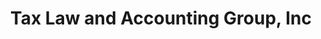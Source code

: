 ---
title: "Tax Law and Accounting Group, Inc"
url: /greenville/tax-law-and-accounting-group-inc/
shop: Allgemein
---